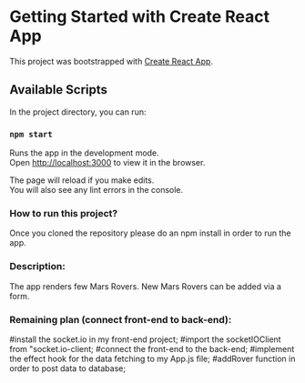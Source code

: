 # Getting Started with Create React App

This project was bootstrapped with [Create React App](https://github.com/facebook/create-react-app).

## Available Scripts

In the project directory, you can run:

### `npm start`

Runs the app in the development mode.\
Open [http://localhost:3000](http://localhost:3000) to view it in the browser.

The page will reload if you make edits.\
You will also see any lint errors in the console.

### How to run this project?
Once you cloned the repository please do an npm install in order to run the app.

### Description:
The app renders few Mars Rovers.
New Mars Rovers can be added via a form.


### Remaining plan (connect front-end to back-end):
  #install the socket.io in my front-end project;
  #import the socketIOClient from "socket.io-client;
  #connect the front-end to the back-end;
  #implement the effect hook for the data fetching to my App.js file;
  #addRover function in order to post data to database;
  
  
  





